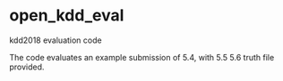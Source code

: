 # open_kdd_eval
kdd2018 evaluation code

The code evaluates an example submission of 5.4, with 5.5 5.6 truth file provided.
